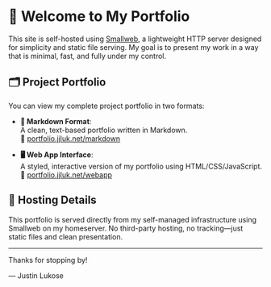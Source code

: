 # 👋 Welcome to My Portfolio

This site is self-hosted using [Smallweb](https://github.com/pomdtr/smallweb), a lightweight HTTP server designed for simplicity and static file serving. My goal is to present my work in a way that is minimal, fast, and fully under my control.

## 🗂️ Project Portfolio

You can view my complete project portfolio in two formats:

- **📄 Markdown Format**:  
  A clean, text-based portfolio written in Markdown.  
  🔗 [portfolio.jjluk.net/markdown](https://portfolio.jjluk.net/markdown)

- **🖥️ Web App Interface**:  
  A styled, interactive version of my portfolio using HTML/CSS/JavaScript.  
  🔗 [portfolio.jjluk.net/webapp](https://portfolio.jjluk.net/webapp)

## 🔧 Hosting Details

This portfolio is served directly from my self-managed infrastructure using Smallweb on my homeserver. No third-party hosting, no tracking—just static files and clean presentation.

---

Thanks for stopping by!

— Justin Lukose
